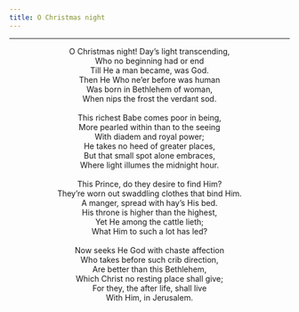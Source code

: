 ```yaml
---
title: O Christmas night
---
```


---
<center>
O Christmas night! Day’s light transcending,<br/>
Who no beginning had or end<br/>
Till He a man became, was God.<br/>
Then He Who ne’er before was human<br/>
Was born in Bethlehem of woman,<br/>
When nips the frost the verdant sod.<br/>
<br/>
This richest Babe comes poor in being,<br/>
More pearled within than to the seeing<br/>
With diadem and royal power;<br/>
He takes no heed of greater places,<br/>
But that small spot alone embraces,<br/>
Where light illumes the midnight hour.<br/>
<br/>
This Prince, do they desire to find Him?<br/>
They’re worn out swaddling clothes that bind Him.<br/>
A manger, spread with hay’s His bed.<br/>
His throne is higher than the highest,<br/>
Yet He among the cattle lieth;<br/>
What Him to such a lot has led?<br/>
<br/>
Now seeks He God with chaste affection<br/>
Who takes before such crib direction,<br/>
Are better than this Bethlehem,<br/>
Which Christ no resting place shall give;<br/>
For they, the after life, shall live<br/>
With Him, in Jerusalem.
</center>